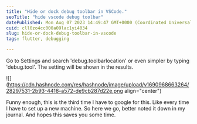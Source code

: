 ```yaml
---
title: "Hide or dock debug toolbar in VSCode."
seoTitle: "hide vscode debug toolbar"
datePublished: Mon Aug 07 2023 14:49:47 GMT+0000 (Coordinated Universal Time)
cuid: cll0zo4cc000a09lac1yi4034
slug: hide-or-dock-debug-toolbar-in-vscode
tags: flutter, debugging

---
```


Go to Settings and search 'debug.toolbarlocation' or even simpler by typing 'debug.tool'. The setting will be shown in the results.

![](https://cdn.hashnode.com/res/hashnode/image/upload/v1690968663264/28297531-2b93-4418-a572-de9cb287d22e.png align="center")

Funny enough, this is the third time I have to google for this. Like every time I have to set up a new machine. So here we go, better noted it down in my journal. And hopes this saves you some time.